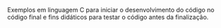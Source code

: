 Exemplos em linguagem C para iniciar o desenvolvimento do código no código final e fins didáticos para testar o código antes da finalização.
